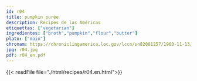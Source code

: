 ```yaml
---
id: r04
title: pumpkin purée
description: Recipes de las Américas
etiquettas: ["vegetarian"]
ingredientes: ["broth","pumpkin","flour","butter"]
plato: ["main"]
chronam: https://chroniclingamerica.loc.gov/lccn/sn82001257/1960-11-13/ed-1/seq-5/
jpg: r04.jpg
pdf: r04_en.pdf
---
```


{{< readFile file="./html/recipes/r04.en.html">}}